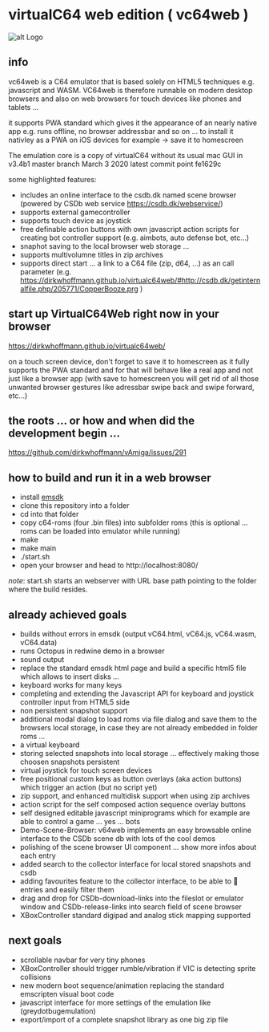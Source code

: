 # virtualC64 web edition ( vc64web )

![alt Logo](http://www.dirkwhoffmann.de/software/images/banner-vcweb3.jpg)

## info
vc64web is a C64 emulator that is based solely on HTML5 techniques e.g. javascript and WASM. VC64web is therefore runnable on modern desktop browsers and also on web browsers for touch devices like phones and tablets ... 

it supports PWA standard which gives it the appearance of an nearly native app e.g. runs offline, no browser addressbar and so on  ... to install it nativley as a PWA on iOS devices for example -> save it to homescreen 

The emulation core is a copy of virtualC64 without its usual mac GUI in v3.4b1 master branch March 3 2020 latest commit point fe1629c

some highlighted features: 
* includes an online interface to the csdb.dk named scene browser (powered by CSDb web service https://csdb.dk/webservice/)
* supports external gamecontroller
* supports touch device as joystick
* free definable action buttons with own javascript action scripts for creating bot controller support (e.g. aimbots, auto defense bot, etc...)   
* snaphot saving to the local browser web storage ...
* supports multivolumne titles in zip archives
* supports direct start ... a link to a C64 file (zip, d64, ...) as an call parameter (e.g.  https://dirkwhoffmann.github.io/virtualc64web/#http://csdb.dk/getinternalfile.php/205771/CopperBooze.prg ) 


## start up VirtualC64Web right now in your browser
https://dirkwhoffmann.github.io/virtualc64web/

on a touch screen device, don't forget to save it to homescreen as it fully supports the PWA standard and for that will behave like a real app and not just like a browser app (with save to homescreen you will get rid of all those unwanted browser gestures like adressbar swipe back and swipe forward, etc...)  

## the roots ... or how and when did the development begin ...
https://github.com/dirkwhoffmann/vAmiga/issues/291

## how to build and run it in a web browser 
* install [emsdk](https://emscripten.org/docs/getting_started/downloads.html) 
* clone this repository into a folder 
* cd into that folder
* copy c64-roms (four .bin files) into subfolder roms (this is optional ... roms can be loaded into emulator while running)
* make 
* make main
* ./start.sh
* open your browser and head to http://localhost:8080/

_note_: start.sh starts an webserver with URL base path pointing to the folder where the build resides.

## already achieved goals 
* builds without errors in emsdk  (output vC64.html, vC64.js, vC64.wasm, vC64.data)
* runs Octopus in redwine demo in a browser
* sound output
* replace the standard emsdk html page and build a specific html5 file which allows to insert disks ... 
* keyboard works for many keys 
* completing and extending the Javascript API for keyboard and joystick controller input from  HTML5 side
* non persistent snapshot support
* additional modal dialog to load roms via file dialog and save them to the browsers local storage, in case they are not already embedded in folder roms ...   
* a virtual keyboard
* storing selected snapshots into local storage ... effectively making those choosen snapshots persistent 
* virtual joystick for touch screen devices
* free positional custom keys as button overlays (aka action buttons) which trigger an action (but no script yet)
* zip support, and enhanced multidisk support when using zip archives 
* action script for the self composed action sequence overlay buttons 
* self designed editable javascript miniprograms which for example are able to control a game ... yes ... bots
* Demo-Scene-Browser: v64web implements an easy browsable online interface to the CSDb scene db with lots of the cool demos 
* polishing of the scene browser UI component ... show more infos about each entry
* added search to the collector interface for local stored snapshots and csdb
* adding favourites feature to the collector interface, to be able to 💖 entries and easily filter them 
* drag and drop for CSDb-download-links into the fileslot or emulator window and CSDb-release-links into search field of scene browser
* XBoxController standard digipad and analog stick mapping supported

## next goals
* scrollable navbar for very tiny phones
* XBoxController should trigger rumble/vibration if VIC is detecting sprite collisions
* new  modern boot sequence/animation  replacing the standard emscripten visual boot code 
* javascript interface for more settings of the emulation like (greydotbugemulation) 
* export/import of a complete snapshot library as one big zip file 
